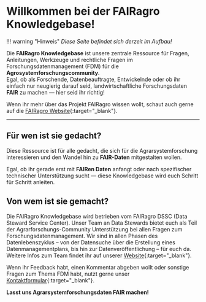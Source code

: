 # Willkommen bei der FAIRagro Knowledgebase!


!!! warning "Hinweis" 
    _Diese Seite befindet sich derzeit im Aufbau!_


Die **FAIRagro Knowledgebase** ist unsere zentrale Ressource für Fragen, Anleitungen, Werkzeuge und rechtliche Fragen im Forschungsdatenmanagement (FDM) für die **Agrosystemforschungscommunity**.  
Egal, ob als Forschende, Datenbeauftragte, Entwickelnde oder ob ihr einfach nur neugierig darauf seid, landwirtschaftliche Forschungsdaten **FAIR** zu machen — hier seid ihr richtig!

Wenn ihr mehr über das Projekt FAIRagro wissen wollt, schaut auch gerne auf die [FAIRagro Website](https://fairagro.net){:target="_blank"}.

---

## Für wen ist sie gedacht?
Diese Ressource ist für alle gedacht, die sich für die Agrarsystemforschung interessieren und den Wandel hin zu **FAIR-Daten** mitgestalten wollen.

Egal, ob ihr gerade erst mit **FAIRen Daten** anfangt oder nach spezifischer technischer Unterstützung sucht — diese Knowledgebase wird euch Schritt für Schritt anleiten.


## Von wem ist sie gemacht?
Die FAIRagro Knowledgebase wird betrieben vom FAIRagro DSSC (Data Steward Service Center).
Unser Team an Data Stewards bietet euch als Teil der Agrarforschungs-Community Unterstützung bei allen Fragen zum Forschungsdatenmanagement.
Wir sind in allen Phasen des Datenlebenszyklus – von der Datensuche über die Erstellung eines Datenmanagementplans, bis hin zur Datenveröffentlichung – für euch da.  
Weitere Infos zum Team findet ihr auf unserer [Website](https://fairagro.net/helpdesk/){:target="_blank"}.

Wenn ihr Feedback habt, einen Kommentar abgeben wollt oder sonstige Fragen zum Thema FDM habt, nutzt gerne unser [Kontaktformular](https://fairagro.net/helpdesk/#helpdesk-form){:target="_blank"}.

**Lasst uns Agrarsystemforschungsdaten FAIR machen!**
